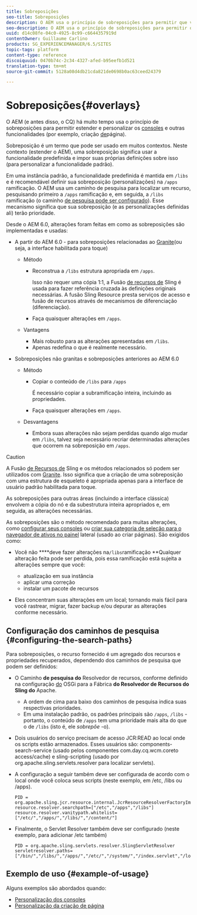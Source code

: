 ```yaml
---
title: Sobreposições
seo-title: Sobreposições
description: O AEM usa o princípio de sobreposições para permitir que você estenda e personalize os consoles e outras funcionalidades
seo-description: O AEM usa o princípio de sobreposições para permitir que você estenda e personalize os consoles e outras funcionalidades
uuid: d14c08fe-04c0-4925-8c99-c6644357919d
contentOwner: Guillaume Carlino
products: SG_EXPERIENCEMANAGER/6.5/SITES
topic-tags: platform
content-type: reference
discoiquuid: 0470b74c-2c34-4327-afed-b95eefb1d521
translation-type: tm+mt
source-git-commit: 5128a08d4db21cda821de0698b0ac63ceed24379

---
```



# Sobreposições{#overlays}

O AEM (e antes disso, o CQ) há muito tempo usa o princípio de sobreposições para permitir estender e personalizar os [consoles](/help/sites-developing/customizing-consoles-touch.md) e outras funcionalidades (por exemplo, criação [de](/help/sites-developing/customizing-page-authoring-touch.md)página).

Sobreposição é um termo que pode ser usado em muitos contextos. Neste contexto (estender o AEM), uma sobreposição significa usar a funcionalidade predefinida e impor suas próprias definições sobre isso (para personalizar a funcionalidade padrão).

Em uma instância padrão, a funcionalidade predefinida é mantida em `/libs` e é recomendável definir sua sobreposição (personalizações) na `/apps` ramificação. O AEM usa um caminho de pesquisa para localizar um recurso, pesquisando primeiro a `/apps` ramificação e, em seguida, a `/libs` ramificação (o caminho [de pesquisa pode ser configurado](#configuring-the-search-paths)). Esse mecanismo significa que sua sobreposição (e as personalizações definidas ali) terão prioridade.

Desde o AEM 6.0, alterações foram feitas em como as sobreposições são implementadas e usadas:

* A partir do AEM 6.0 - para sobreposições relacionadas ao [Granite](https://helpx.adobe.com/experience-manager/6-5/sites/developing/using/reference-materials/granite-ui/api/index.html)(ou seja, a interface habilitada para toque)

   * Método

      * Reconstrua a `/libs` estrutura apropriada em `/apps`.

         Isso não requer uma cópia 1:1, a Fusão [de recursos de](/help/sites-developing/sling-resource-merger.md) Sling é usada para fazer referência cruzada às definições originais necessárias. A fusão Sling Resource presta serviços de acesso e fusão de recursos através de mecanismos de diferenciação (diferenciação).

      * Faça quaisquer alterações em `/apps`.
   * Vantagens

      * Mais robusto para as alterações apresentadas em `/libs`.
      * Apenas redefina o que é realmente necessário.


* Sobreposições não granitas e sobreposições anteriores ao AEM 6.0

   * Método

      * Copiar o conteúdo de `/libs` para `/apps`

         É necessário copiar a subramificação inteira, incluindo as propriedades.

      * Faça quaisquer alterações em `/apps`.
   * Desvantagens

      * Embora suas alterações não sejam perdidas quando algo mudar em `/libs`, talvez seja necessário recriar determinadas alterações que ocorrem na sobreposição em `/apps`.


>[!CAUTION]
>
>A Fusão [de Recursos de](/help/sites-developing/sling-resource-merger.md) Sling e os métodos relacionados só podem ser utilizados com [Granite](https://helpx.adobe.com/experience-manager/6-5/sites/developing/using/reference-materials/granite-ui/api/index.html). Isso significa que a criação de uma sobreposição com uma estrutura de esqueleto é apropriada apenas para a interface de usuário padrão habilitada para toque.
>
>As sobreposições para outras áreas (incluindo a interface clássica) envolvem a cópia do nó e da subestrutura inteira apropriados e, em seguida, as alterações necessárias.

As sobreposições são o método recomendado para muitas alterações, como [configurar seus consoles](/help/sites-developing/customizing-consoles-touch.md#create-a-custom-console) ou [criar sua categoria de seleção para o navegador de ativos no painel](/help/sites-developing/customizing-page-authoring-touch.md#add-new-selection-category-to-asset-browser) lateral (usado ao criar páginas). São exigidos como:

* Você não ****deve fazer alterações na`/libs`ramificação **Qualquer alteração feita pode ser perdida, pois essa ramificação está sujeita a alterações sempre que você:

   * atualização em sua instância
   * aplicar uma correção
   * instalar um pacote de recursos

* Eles concentram suas alterações em um local; tornando mais fácil para você rastrear, migrar, fazer backup e/ou depurar as alterações conforme necessário.

## Configuração dos caminhos de pesquisa {#configuring-the-search-paths}

Para sobreposições, o recurso fornecido é um agregado dos recursos e propriedades recuperados, dependendo dos caminhos de pesquisa que podem ser definidos:

* O Caminho **de pesquisa do** Resolvedor de recursos, conforme definido na configuração [do](/help/sites-deploying/configuring-osgi.md) OSGi para a Fábrica **do Resolvedor de Recursos do Sling do** Apache.

   * A ordem de cima para baixo dos caminhos de pesquisa indica suas respectivas prioridades.
   * Em uma instalação padrão, os padrões principais são `/apps`, `/libs` - portanto, o conteúdo de `/apps` tem uma prioridade mais alta do que o de `/libs` (isto é, ele *sobrepõe* -o).

* Dois usuários do serviço precisam de acesso JCR:READ ao local onde os scripts estão armazenados. Esses usuários são: components-search-service (usado pelos componentes com.day.cq.wcm.coreto access/cache) e sling-scripting (usado por org.apache.sling.servlets.resolver para localizar servlets).
* A configuração a seguir também deve ser configurada de acordo com o local onde você coloca seus scripts (neste exemplo, em /etc, /libs ou /apps).

   ```
   PID = org.apache.sling.jcr.resource.internal.JcrResourceResolverFactoryImpl
   resource.resolver.searchpath=["/etc","/apps","/libs"]
   resource.resolver.vanitypath.whitelist=["/etc/","/apps/","/libs/","/content/"]
   ```

* Finalmente, o Servlet Resolver também deve ser configurado (neste exemplo, para adicionar /etc também)

   ```
   PID = org.apache.sling.servlets.resolver.SlingServletResolver
   servletresolver.paths=["/bin/","/libs/","/apps/","/etc/","/system/","/index.servlet","/login.servlet","/services/"]
   ```

## Exemplo de uso {#example-of-usage}

Alguns exemplos são abordados quando:

* [Personalização dos consoles](/help/sites-developing/customizing-consoles-touch.md)
* [Personalização da criação de página](/help/sites-developing/customizing-page-authoring-touch.md)

